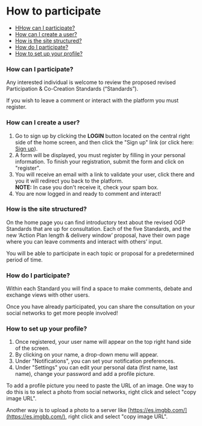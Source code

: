 # How to participate

* [HHow can I participate?](#how-can-i-participate)
* [How can I create a user?](#create-user)
* [How is the site structured?](#site-structure)
* [How do I participate?](#how-to-participate)
* [How to set up your profile?](#set-your-profile)

### How can I participate? <a name="how-can-i-participate"></a>

Any interested individual is welcome to review the proposed revised Participation & Co-Creation Standards (“Standards”).

If you wish to leave a comment or interact with the platform you must register.

### How can I create a user? <a name="create-user"></a>

1. Go to sign up by clicking the **LOGIN** button located on the central right side of the home screen, and then click the "Sign up" link (or click here: [Sign up](/signup)).
2. A form will be displayed, you must register by filling in your personal information. To finish your registration, submit the form and click on "register". 
3. You will receive an email with a link to validate your user, click there and you it will redirect you back to the platform.<br>**NOTE:** In case you don't receive it, check your spam box.
4. You are now logged in and ready to comment and interact!


### How is the site structured? <a name="site-structure"></a>


On the home page you can find introductory text about the revised OGP Standards that are up for consultation. Each of the five Standards, and the new ‘Action Plan length & delivery window’ proposal, have their own page where you can leave comments and interact with others’ input. 

You will be able to participate in each topic or proposal for a predetermined period of time. 


### How do I participate? <a name="how-to-participate"></a>

Within each Standard you will find a space to make comments, debate and exchange views with other users. 

Once you have already participated, you can share the consultation on your social networks to get more people involved!

### How to set up your profile? <a name="set-your-profile"></a>

1. Once registered, your user name will appear on the top right hand side of the screen.
2. By clicking on your name, a drop-down menu will appear.
3. Under "Notifications", you can set your notification preferences.
4. Under "Settings" you can edit your personal data (first name, last name), change your password and add a profile picture.

To add a profile picture you need to paste the URL of an image. One way to do this is to select a photo from social networks, right click and select "copy image URL".

Another way is to upload a photo to a server like [https://es.imgbb.com/](https://es.imgbb.com/), right click and select "copy image URL".

